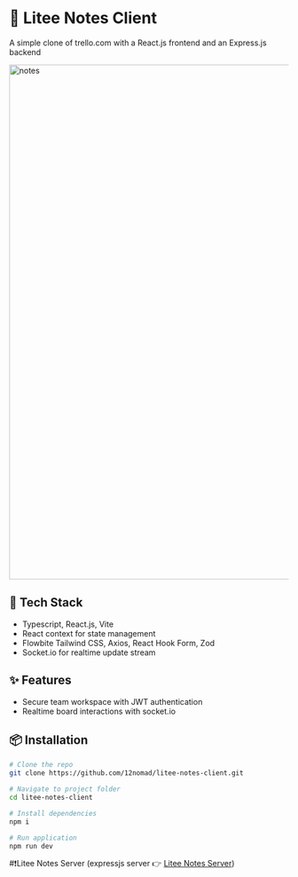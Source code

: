 # 📒 Litee Notes Client

A simple clone of trello.com with a React.js frontend and an Express.js backend

<img width="1920" height="928" alt="notes" src="https://github.com/user-attachments/assets/c469653f-d567-4e24-801a-98e78ec7566d" />

## 🚀 Tech Stack

- Typescript, React.js, Vite
- React context for state management
- Flowbite Tailwind CSS, Axios, React Hook Form, Zod
- Socket.io for realtime update stream

## ✨ Features

- Secure team workspace with JWT authentication
- Realtime board interactions with socket.io

## 📦 Installation

```bash
# Clone the repo
git clone https://github.com/12nomad/litee-notes-client.git

# Navigate to project folder
cd litee-notes-client

# Install dependencies
npm i

# Run application
npm run dev
```

#❗Litee Notes Server (expressjs server 👉 [Litee Notes Server](https://github.com/12nomad/litee-notes-server)) 
